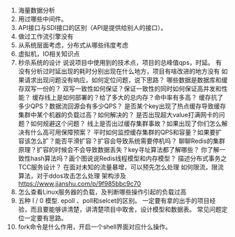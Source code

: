 1. 海量数据分析
2. 用过哪些中间件。
3. API接口与SDI接口的区别（API是提供给别人的接口）。
4. 做过工作流引擎没有
5. 从系统层面考虑，分布式从哪些纬度考虑
6. 虚拟机，IO相关知识点
7. 秒杀系统的设计
  说说项目中使用到的技术点，项目的总峰值qps，时延。
  有没有分析过时延出现的耗时分别出现在什么地方，项目有啥改进的地方没有
  如果请求出现问题没有响应，如何定位问题，说下思路？
  哪些数据是数据库和缓存双写一份的？
  双写一致性如何保证？保证一致性的同时如何保证高并发和性能？
  缓存线上是如何部署的？给了多大的总内存？命中率有多高？
  缓存抗了多少QPS？数据流回源会有多少QPS？
  是否某个key出现了热点缓存导致缓存集群中某个机器的负载过高？如何解决的？
  是否出现超大value打满网卡的问题？如何规避这个问题？
  线上是否出过缓存集群事故？如果出现了你们怎么解决有什么高可用保障预案？
  平时如何监控缓存集群的QPS和容量？如果要扩容该怎么扩？能否平滑扩容？扩容会导致系统需要停机吗？
  聊聊Redis的集群原理？扩容的时候会不会导致数据丢失？key寻址算法都了解哪些？
  你了解一致性hash算法吗？画个图说说Redis线程模型和内存模型？
  描述分布式事务之TCC服务设计？
  在面对未知的流量暴增，可以预先怎么处理
  如何限流，限流算法，对于ddos攻击怎么处理
  架构涉及 https://www.jianshu.com/p/9f985bbc9c70
8. 怎么查看Linux服务器的负载，及判断哪些操作引起的负载过高
9. 五种 I / 0 模型. epoll 、poll和selcet的区别。
  一定要有拿的出手的项目经验，而且要能够讲清楚，讲清楚项目中取舍，设计模型和数据表。
  常见问题定位一定要有思路。
10. fork命令是什么作用，开启一个shell界面对应什么操作。
